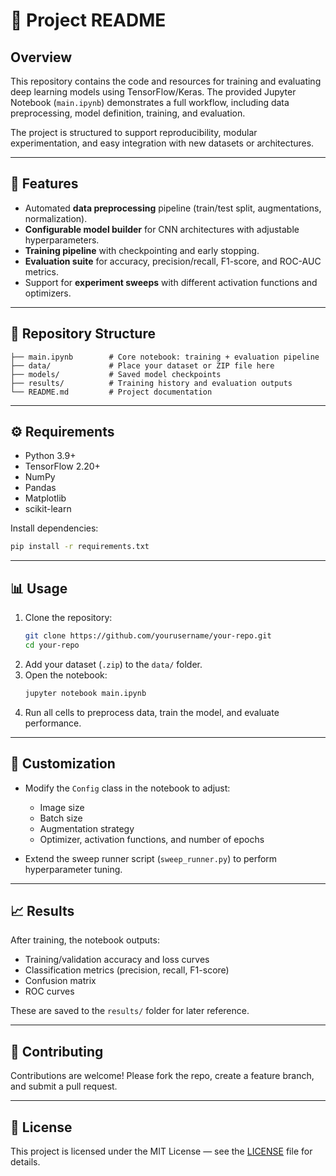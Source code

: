 # 📘 Project README

## Overview
This repository contains the code and resources for training and evaluating deep learning models using TensorFlow/Keras. The provided Jupyter Notebook (`main.ipynb`) demonstrates a full workflow, including data preprocessing, model definition, training, and evaluation.  

The project is structured to support reproducibility, modular experimentation, and easy integration with new datasets or architectures.

---

## 🚀 Features
- Automated **data preprocessing** pipeline (train/test split, augmentations, normalization).  
- **Configurable model builder** for CNN architectures with adjustable hyperparameters.  
- **Training pipeline** with checkpointing and early stopping.  
- **Evaluation suite** for accuracy, precision/recall, F1-score, and ROC-AUC metrics.  
- Support for **experiment sweeps** with different activation functions and optimizers.  

---

## 📂 Repository Structure
```
├── main.ipynb        # Core notebook: training + evaluation pipeline
├── data/             # Place your dataset or ZIP file here
├── models/           # Saved model checkpoints
├── results/          # Training history and evaluation outputs
└── README.md         # Project documentation
```

---

## ⚙️ Requirements
- Python 3.9+  
- TensorFlow 2.20+  
- NumPy  
- Pandas  
- Matplotlib  
- scikit-learn  

Install dependencies:
```bash
pip install -r requirements.txt
```

---

## 📊 Usage
1. Clone the repository:
   ```bash
   git clone https://github.com/yourusername/your-repo.git
   cd your-repo
   ```
2. Add your dataset (`.zip`) to the `data/` folder.  
3. Open the notebook:
   ```bash
   jupyter notebook main.ipynb
   ```
4. Run all cells to preprocess data, train the model, and evaluate performance.  

---

## 🧪 Customization
- Modify the `Config` class in the notebook to adjust:
  - Image size  
  - Batch size  
  - Augmentation strategy  
  - Optimizer, activation functions, and number of epochs  

- Extend the sweep runner script (`sweep_runner.py`) to perform hyperparameter tuning.  

---

## 📈 Results
After training, the notebook outputs:
- Training/validation accuracy and loss curves  
- Classification metrics (precision, recall, F1-score)  
- Confusion matrix  
- ROC curves  

These are saved to the `results/` folder for later reference.  

---

## 🤝 Contributing
Contributions are welcome! Please fork the repo, create a feature branch, and submit a pull request.  

---

## 📜 License
This project is licensed under the MIT License — see the [LICENSE](LICENSE) file for details.  
